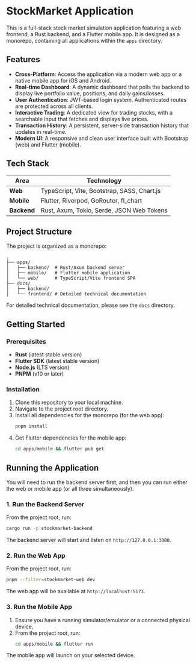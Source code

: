 # StockMarket Application

This is a full-stack stock market simulation application featuring a web frontend, a Rust backend, and a Flutter mobile app. It is designed as a monorepo, containing all applications within the `apps` directory.

## Features

- **Cross-Platform**: Access the application via a modern web app or a native mobile app for iOS and Android.
- **Real-time Dashboard**: A dynamic dashboard that polls the backend to display live portfolio value, positions, and daily gains/losses.
- **User Authentication**: JWT-based login system. Authenticated routes are protected across all clients.
- **Interactive Trading**: A dedicated view for trading stocks, with a searchable input that fetches and displays live prices.
- **Transaction History**: A persistent, server-side transaction history that updates in real-time.
- **Modern UI**: A responsive and clean user interface built with Bootstrap (web) and Flutter (mobile).

## Tech Stack

| Area      | Technology                                    |
|-----------|-----------------------------------------------|
| **Web**       | TypeScript, Vite, Bootstrap, SASS, Chart.js   |
| **Mobile**    | Flutter, Riverpod, GoRouter, fl_chart         |
| **Backend**   | Rust, Axum, Tokio, Serde, JSON Web Tokens     |

## Project Structure

The project is organized as a monorepo:

```
.
├── apps/
│   ├── backend/  # Rust/Axum backend server
│   ├── mobile/   # Flutter mobile application
│   └── web/      # TypeScript/Vite frontend SPA
├── docs/
│   ├── backend/
│   └── frontend/ # Detailed technical documentation
```

For detailed technical documentation, please see the `docs` directory.

## Getting Started

### Prerequisites

-   **Rust** (latest stable version)
-   **Flutter SDK** (latest stable version)
-   **Node.js** (LTS version)
-   **PNPM** (v10 or later)

### Installation

1.  Clone this repository to your local machine.
2.  Navigate to the project root directory.
3.  Install all dependencies for the monorepo (for the web app):
    ```sh
    pnpm install
    ```
4. Get Flutter dependencies for the mobile app:
    ```sh
    cd apps/mobile && flutter pub get
    ```

## Running the Application

You will need to run the backend server first, and then you can run either the web or mobile app (or all three simultaneously).

### 1. Run the Backend Server

From the project root, run:

```sh
cargo run -p stockmarket-backend
```

The backend server will start and listen on `http://127.0.0.1:3000`.

### 2. Run the Web App

From the project root, run:

```sh
pnpm --filter=stockmarket-web dev
```

The web app will be available at `http://localhost:5173`.

### 3. Run the Mobile App

1.  Ensure you have a running simulator/emulator or a connected physical device.
2.  From the project root, run:
    ```sh
    cd apps/mobile && flutter run
    ```

The mobile app will launch on your selected device.

